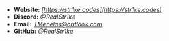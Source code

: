 - **Website:** *[https://str1ke.codes](https://str1ke.codes)*
- **Discord:** *@RealStr1ke*
- **Email:** *[TMenelas@outlook.com](mailto:TMenelas@outlook.com)*
- **GitHub:** *@RealStr1ke*